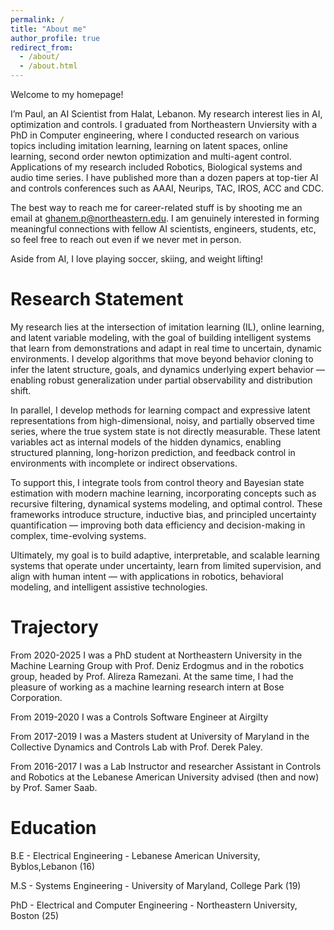 ```yaml
---
permalink: /
title: "About me"
author_profile: true
redirect_from: 
  - /about/
  - /about.html
---
```

Welcome to my homepage!

I’m Paul, an AI Scientist from Halat, Lebanon. My research interest lies in AI, optimization and controls. I graduated from Northeastern Unviersity with a PhD in Computer engineering, where I conducted research on various topics including imitation learning, learning on latent spaces, online learning, second order newton optimization and multi-agent control. Applications of my research included Robotics, Biological systems and audio time series. I have published more than a dozen papers at top-tier AI and controls conferences such as AAAI, Neurips, TAC, IROS, ACC and CDC. 

The best way to reach me for career-related stuff is by shooting me an email at ghanem.p@northeastern.edu. I am genuinely interested in forming meaningful connections with fellow AI scientists, engineers, students, etc, so feel free to reach out even if we never met in person.

Aside from AI, I love playing soccer, skiing, and weight lifting!

Research Statement
======
My research lies at the intersection of imitation learning (IL), online learning, and latent variable modeling, with the goal of building intelligent systems that learn from demonstrations and adapt in real time to uncertain, dynamic environments. I develop algorithms that move beyond behavior cloning to infer the latent structure, goals, and dynamics underlying expert behavior — enabling robust generalization under partial observability and distribution shift.

In parallel, I develop methods for learning compact and expressive latent representations from high-dimensional, noisy, and partially observed time series, where the true system state is not directly measurable. These latent variables act as internal models of the hidden dynamics, enabling structured planning, long-horizon prediction, and feedback control in environments with incomplete or indirect observations.

To support this, I integrate tools from control theory and Bayesian state estimation with modern machine learning, incorporating concepts such as recursive filtering, dynamical systems modeling, and optimal control. These frameworks introduce structure, inductive bias, and principled uncertainty quantification — improving both data efficiency and decision-making in complex, time-evolving systems.

Ultimately, my goal is to build adaptive, interpretable, and scalable learning systems that operate under uncertainty, learn from limited supervision, and align with human intent — with applications in robotics, behavioral modeling, and intelligent assistive technologies.


Trajectory
======

From 2020-2025 I was a PhD student at Northeastern University in the Machine Learning Group with Prof. Deniz Erdogmus and in the robotics group, headed by Prof. Alireza Ramezani.
At the same time, I had the pleasure of working as a machine learning research intern at Bose Corporation.

From 2019-2020 I was a Controls Software Engineer at Airgilty

From 2017-2019 I was a Masters student at University of Maryland  in the Collective Dynamics and Controls Lab with Prof. Derek Paley.

From 2016-2017 I was a Lab Instructor and researcher Assistant in Controls and Robotics at the Lebanese American University  advised (then and now) by Prof. Samer Saab.


Education  
======

B.E - Electrical Engineering - Lebanese American University, Byblos,Lebanon (16)

M.S - Systems Engineering - University of Maryland, College Park (19)

PhD - Electrical and Computer Engineering - Northeastern University, Boston (25)



